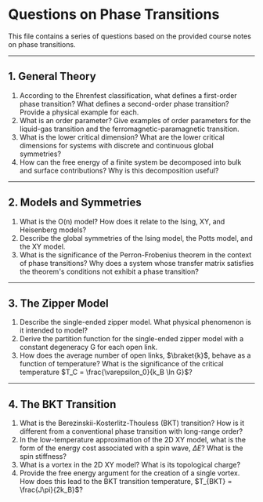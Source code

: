 # Questions on Phase Transitions

This file contains a series of questions based on the provided course notes on phase transitions.

---

## 1. General Theory

1.  According to the Ehrenfest classification, what defines a first-order phase transition? What defines a second-order phase transition? Provide a physical example for each.
2.  What is an order parameter? Give examples of order parameters for the liquid-gas transition and the ferromagnetic-paramagnetic transition.
3.  What is the lower critical dimension? What are the lower critical dimensions for systems with discrete and continuous global symmetries?
4.  How can the free energy of a finite system be decomposed into bulk and surface contributions? Why is this decomposition useful?

---

## 2. Models and Symmetries

1.  What is the O(n) model? How does it relate to the Ising, XY, and Heisenberg models?
2.  Describe the global symmetries of the Ising model, the Potts model, and the XY model.
3.  What is the significance of the Perron-Frobenius theorem in the context of phase transitions? Why does a system whose transfer matrix satisfies the theorem's conditions not exhibit a phase transition?

---

## 3. The Zipper Model

1.  Describe the single-ended zipper model. What physical phenomenon is it intended to model?
2.  Derive the partition function for the single-ended zipper model with a constant degeneracy G for each open link.
3.  How does the average number of open links, $\braket{k}$, behave as a function of temperature? What is the significance of the critical temperature $T_C = \frac{\varepsilon_0}{k_B \ln G}$?

---

## 4. The BKT Transition

1.  What is the Berezinskii-Kosterlitz-Thouless (BKT) transition? How is it different from a conventional phase transition with long-range order?
2.  In the low-temperature approximation of the 2D XY model, what is the form of the energy cost associated with a spin wave, $\Delta E$? What is the spin stiffness?
3.  What is a vortex in the 2D XY model? What is its topological charge?
4.  Provide the free energy argument for the creation of a single vortex. How does this lead to the BKT transition temperature, $T_{BKT} = \frac{J\pi}{2k_B}$?
